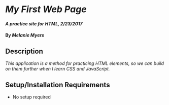 # _My First Web Page_

#### _A practice site for HTML, 2/23/2017_

#### By _**Melanie Myers**_

## Description

_This application is a method for practicing HTML elements, so we can build on them further when I learn CSS and JavaScript._

## Setup/Installation Requirements

* No setup required
